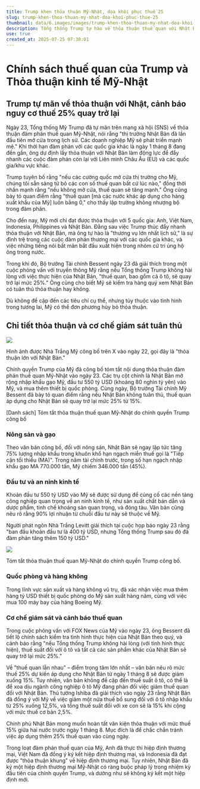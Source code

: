 ```yaml
---
title: Trump khen thỏa thuận Mỹ-Nhật, dọa khôi phục thuế 25
slug: trump-khen-thoa-thuan-my-nhat-doa-khoi-phuc-thue-25
thumbnail: data/6.images/images/trump-khen-thoa-thuan-my-nhat-doa-khoi-phuc-thue-25.webp
description: Tổng thống Trump tự hào về thỏa thuận thuế quan với Nhật Bản, coi đây là một bước mở cửa thị trường. Tuy nhiên, Bộ trưởng Tài chính cảnh báo thuế có thể quay lại 25 nếu Nhật Bản không tuân thủ các điều khoản.
use: true
created_at: 2025-07-25 07:30:01
---
```


# Chính sách thuế quan của Trump và Thỏa thuận kinh tế Mỹ-Nhật

## Trump tự mãn về thỏa thuận với Nhật, cảnh báo nguy cơ thuế 25% quay trở lại

Ngày 23, Tổng thống Mỹ Trump đã tự mãn trên mạng xã hội (SNS) về thỏa thuận đàm phán thuế quan Mỹ-Nhật, nói rằng "thị trường Nhật Bản đã lần đầu tiên mở cửa trong lịch sử. Các doanh nghiệp Mỹ sẽ phát triển mạnh mẽ." Khi thời hạn đàm phán với các quốc gia khác là ngày 1 tháng 8 đang đến gần, ông dự định lấy thỏa thuận với Nhật Bản làm động lực để đẩy nhanh các cuộc đàm phán còn lại với Liên minh Châu Âu (EU) và các quốc gia/khu vực khác.

Trump tuyên bố rằng "nếu các cường quốc mở cửa thị trường cho Mỹ, chúng tôi sẵn sàng từ bỏ các con số thuế quan bất cứ lúc nào," đồng thời nhấn mạnh rằng "nếu không mở cửa, thuế quan sẽ tăng mạnh." Ông cũng bày tỏ quan điểm rằng "thuế quan [mà các nước khác áp dụng cho hàng xuất khẩu của Mỹ] luôn bằng 0," cho thấy lập trường không nhượng bộ trong đàm phán.

Cho đến nay, Mỹ mới chỉ đạt được thỏa thuận với 5 quốc gia: Anh, Việt Nam, Indonesia, Philippines và Nhật Bản. Đằng sau việc Trump thúc đẩy nhanh thỏa thuận với Nhật Bản, mà ông tự hào là "thương vụ lớn nhất lịch sử," là sự đình trệ trong các cuộc đàm phán thương mại với các quốc gia khác, và việc những tiếng nói bất mãn bắt đầu xuất hiện trong nhóm cử tri ủng hộ ông trong nước.

Trong khi đó, Bộ trưởng Tài chính Bessent ngày 23 đã giải thích trong một cuộc phỏng vấn với truyền thông Mỹ rằng nếu Tổng thống Trump không hài lòng với việc thực hiện của Nhật Bản, "thuế quan, bao gồm cả ô tô, sẽ quay trở lại mức 25%." Ông cũng cho biết Mỹ sẽ kiểm tra hàng quý xem Nhật Bản có tuân thủ thỏa thuận hay không.

Dù không đề cập đến các tiêu chí cụ thể, nhưng tùy thuộc vào tình hình trong tương lai, Mỹ có thể đơn phương hủy bỏ thỏa thuận.

## Chi tiết thỏa thuận và cơ chế giám sát tuân thủ

![](/images/20250724-00050158-yom-000-35-view.webp)

Hình ảnh được Nhà Trắng Mỹ công bố trên X vào ngày 22, gọi đây là "thỏa thuận lớn với Nhật Bản."

Chính quyền Trump của Mỹ đã công bố tóm tắt nội dung thỏa thuận đàm phán thuế quan Mỹ-Nhật vào ngày 23. Các trụ cột chính là Nhật Bản mở rộng nhập khẩu gạo Mỹ, đầu tư 550 tỷ USD (khoảng 80 nghìn tỷ yên) vào Mỹ, và mua thêm thiết bị quốc phòng. Cùng ngày, Bộ trưởng Tài chính Mỹ Bessent đã bày tỏ quan điểm rằng nếu Nhật Bản không tuân thủ, thuế quan áp dụng cho Nhật Bản sẽ quay trở lại mức 25% từ 15%.

[Danh sách] Tóm tắt thỏa thuận thuế quan Mỹ-Nhật do chính quyền Trump công bố

### Nông sản và gạo

Theo văn bản công bố, đối với nông sản, Nhật Bản sẽ ngay lập tức tăng 75% lượng nhập khẩu trong khuôn khổ hạn ngạch miễn thuế gọi là "Tiếp cận tối thiểu (MA)". Trong năm tài chính trước, trong số hạn ngạch nhập khẩu gạo MA 770.000 tấn, Mỹ chiếm 346.000 tấn (45%).

### Đầu tư và an ninh kinh tế

Khoản đầu tư 550 tỷ USD vào Mỹ sẽ được sử dụng để củng cố các nền tảng công nghiệp quan trọng về an ninh kinh tế, như sản xuất chất bán dẫn và dược phẩm, tinh chế khoáng sản quan trọng, và đóng tàu. Văn bản cũng nêu rõ rằng 90% lợi nhuận từ chuỗi đầu tư này sẽ thuộc về Mỹ.

Người phát ngôn Nhà Trắng Levitt giải thích tại cuộc họp báo ngày 23 rằng "ban đầu khoản đầu tư là 400 tỷ USD, nhưng Tổng thống Trump sau đó đã đàm phán tăng thêm 150 tỷ USD."

![](/images/20250724-00050158-yom-001-35-view.webp)

Tóm tắt thỏa thuận thuế quan Mỹ-Nhật do chính quyền Trump công bố.

### Quốc phòng và hàng không

Trong lĩnh vực sản xuất và hàng không vũ trụ, đã xác nhận việc mua thêm hàng tỷ USD thiết bị quốc phòng do Mỹ sản xuất hàng năm, cùng với việc mua 100 máy bay của hãng Boeing Mỹ.

### Cơ chế giám sát và cảnh báo thuế quan

Trong cuộc phỏng vấn với FOX News của Mỹ vào ngày 23, ông Bessent đã tiết lộ chính sách kiểm tra tình hình thực hiện của Nhật Bản theo quý, và cảnh báo rằng "nếu Tổng thống Trump không hài lòng (với tình hình thực hiện), thuế suất đối với ô tô và tất cả các sản phẩm khác của Nhật Bản sẽ quay trở lại mức 25%."

Về "thuế quan lẫn nhau" – điểm trọng tâm lớn nhất – văn bản nêu rõ mức thuế 25% dự kiến áp dụng cho Nhật Bản từ ngày 1 tháng 8 sẽ được giảm xuống 15%. Tuy nhiên, văn bản không đề cập đến thuế suất ô tô, có thể là để xoa dịu ngành công nghiệp ô tô Mỹ đang phản đối việc giảm thuế quan đối với Nhật Bản. Thủ tướng Ishiba đã giải thích vào ngày 23 rằng Nhật Bản đã đồng ý với Mỹ về việc giảm một nửa thuế bổ sung đối với ô tô nhập khẩu từ 25% xuống 12,5%, và tổng thuế suất đối với xe con sẽ là 15% khi cộng với mức thuế cơ bản 2,5%.

Chính phủ Nhật Bản mong muốn hoàn tất văn kiện thỏa thuận với mức thuế 15% giữa hai nước trước ngày 1 tháng 8. Mục đích là để chắc chắn tránh việc áp dụng thêm 25% thuế quan vào cùng ngày.

Trong loạt đàm phán thuế quan của Mỹ, Anh đã thực thi hiệp định thương mại, Việt Nam đã đồng ý ký kết hiệp định thương mại, và Indonesia đã đạt được "thỏa thuận khung" về hiệp định thương mại. Tuy nhiên, Nhật Bản đã ký một hiệp định thương mại Mỹ-Nhật có ràng buộc pháp lý trong nhiệm kỳ đầu tiên của chính quyền Trump, và dường như sẽ không ký kết một hiệp định mới.